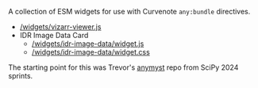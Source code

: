 A collection of ESM widgets for use with Curvenote `any:bundle` directives.

- [/widgets/vizarr-viewer.js](/widgets/vizarr-viewer.js)
- IDR Image Data Card
  - [/widgets/idr-image-data/widget.js](/widgets/idr-image-data/widget.js)
  - [/widgets/idr-image-data/widget.css](/widgets/idr-image-data/widget.css)

The starting point for this was Trevor's [anymyst](https://github.com/manzt/anymyst) repo from SciPy 2024 sprints.

